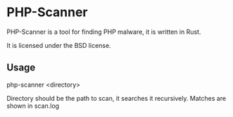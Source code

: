# PHP-Scanner

PHP-Scanner is a tool for finding PHP malware, it is written in Rust.

It is licensed under the BSD license.

## Usage

php-scanner \<directory\>

Directory should be the path to scan, it searches it recursively.
Matches are shown in scan.log